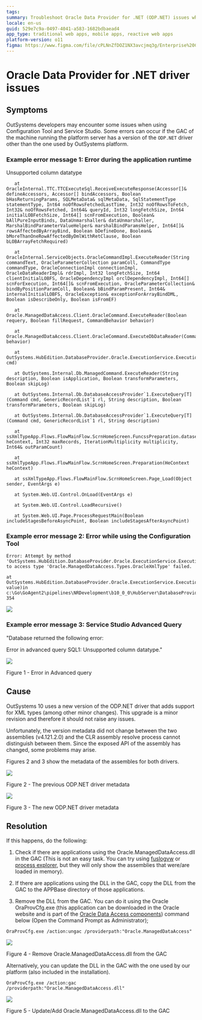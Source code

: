 ```yaml
---
tags:
summary: Troubleshoot Oracle Data Provider for .NET (ODP.NET) issues when using Configuration Tool and Service Studio. 
locale: en-us
guid: 529e7c9a-0497-4041-a583-1682bdbaead4
app_type: traditional web apps, mobile apps, reactive web apps
platform-version: o11
figma: https://www.figma.com/file/cPLNnZfDOZ1NX3avcjmq3g/Enterprise%20Customers?node-id=3237:27
---
```


# Oracle Data Provider for .NET driver issues

## Symptoms

OutSystems developers may encounter some issues when using Configuration Tool and Service Studio. Some errors can occur if the GAC of the machine running the platform server has a version of the `ODP.NET` driver other than the one used by OutSystems platform.

### Example error message 1: Error during the application runtime

Unsupported column datatype

```
   at OracleInternal.TTC.TTCExecuteSql.ReceiveExecuteResponse(Accessor[]& defineAccessors, Accessor[] bindAccessors, Boolean bHasReturningParams, SQLMetaData& sqlMetaData, SqlStatementType statementType, Int64 noOfRowsFetchedLastTime, Int32 noOfRowsToFetch, Int32& noOfRowsFetched, Int64& queryId, Int32 longFetchSize, Int64 initialLOBFetchSize, Int64[] scnFromExecution, Boolean& bAllPureInputBinds, DataUnmarshaller& dataUnmarshaller, MarshalBindParameterValueHelper& marshalBindParamsHelper, Int64[]& rowsAffectedByArrayBind, Boolean bDefineDone, Boolean& bMoreThanOneRowAffectedByDmlWithRetClause, Boolean bLOBArrayFetchRequired)

   at OracleInternal.ServiceObjects.OracleCommandImpl.ExecuteReader(String commandText, OracleParameterCollection paramColl, CommandType commandType, OracleConnectionImpl connectionImpl, OracleDataReaderImpl& rdrImpl, Int32 longFetchSize, Int64 clientInitialLOBFS, OracleDependencyImpl orclDependencyImpl, Int64[] scnForExecution, Int64[]& scnFromExecution, OracleParameterCollection& bindByPositionParamColl, Boolean& bBindParamPresent, Int64& internalInitialLOBFS, OracleException& exceptionForArrayBindDML, Boolean isDescribeOnly, Boolean isFromEF)

   at Oracle.ManagedDataAccess.Client.OracleCommand.ExecuteReader(Boolean requery, Boolean fillRequest, CommandBehavior behavior)

   at Oracle.ManagedDataAccess.Client.OracleCommand.ExecuteDbDataReader(CommandBehavior behavior)

   at OutSystems.HubEdition.DatabaseProvider.Oracle.ExecutionService.ExecutionService.ExecuteReader(IDbCommand cmd)

   at OutSystems.Internal.Db.ManagedCommand.ExecuteReader(String description, Boolean isApplication, Boolean transformParameters, Boolean skipLog)

   at OutSystems.Internal.Db.DatabaseAccessProvider`1.ExecuteQuery[T](Command cmd, GenericRecordList`1 rl, String description, Boolean transformParameters, Boolean skipLog)

   at OutSystems.Internal.Db.DatabaseAccessProvider`1.ExecuteQuery[T](Command cmd, GenericRecordList`1 rl, String description)

   at ssXmlTypeApp.Flows.FlowMainFlow.ScrnHomeScreen.FuncssPreparation.datasetGetXmltypes(HeContext heContext, Int32 maxRecords, IterationMultiplicity multiplicity, Int64& outParamCount)

   at ssXmlTypeApp.Flows.FlowMainFlow.ScrnHomeScreen.Preparation(HeContext heContext)

   at ssXmlTypeApp.Flows.FlowMainFlow.ScrnHomeScreen.Page_Load(Object sender, EventArgs e)

   at System.Web.UI.Control.OnLoad(EventArgs e)

   at System.Web.UI.Control.LoadRecursive()

   at System.Web.UI.Page.ProcessRequestMain(Boolean includeStagesBeforeAsyncPoint, Boolean includeStagesAfterAsyncPoint)

 ```

### Example error message 2: Error while using the Configuration Tool

```
Error: Attempt by method 'OutSystems.HubEdition.DatabaseProvider.Oracle.ExecutionService.ExecutionService.TransformDatabaseToRuntimeValue(System.Object)' to access type 'Oracle.ManagedDataAccess.Types.OracleXmlType' failed.

at OutSystems.HubEdition.DatabaseProvider.Oracle.ExecutionService.ExecutionService.TransformDatabaseToRuntimeValue(Object value)in c:\Go\GoAgent2\pipelines\NRDevelopment\b10_0_0\HubServer\DatabaseProviders\OracleDatabaseProvider\ExecutionService\ExecutionService.cs:line 354
```

![](images/oracle-odp-net-issues_0.png)

### Example error message 3: Service Studio Advanced Query

"Database returned the following error:

Error in advanced query SQL1: Unsupported column datatype."

![](images/oracle-odp-net-issues_1.png)

Figure 1 - Error in Advanced query

## Cause

OutSystems 10 uses a new version of the ODP.NET driver that adds support for XML types (among other minor changes). This upgrade is a minor revision and therefore it should not raise any issues.

Unfortunately, the version metadata did not change between the two assemblies (v4.121.2.0) and the CLR assembly resolve process cannot distinguish between them. Since the exposed API of the assembly has changed, some problems may arise.

Figures 2 and 3 show the metadata of the assembles for both drivers.

![](images/oracle-odp-net-issues_2.png)

Figure 2 - The previous ODP.NET driver metadata
 
![](images/oracle-odp-net-issues_3.png)

Figure 3 - The new ODP.NET driver metadata 

## Resolution

If this happens, do the following:

1. Check if there are applications using the Oracle.ManagedDataAccess.dll in the GAC (This is not an easy task. You can try using [fuslogvw](http://msdn.microsoft.com/en-us/library/e74a18c4%28VS.71%29.aspx) or [process explorer](https://technet.microsoft.com/en-us/sysinternals/bb896653.aspx), but they will only show the assemblies that were/are loaded in memory).

2. If there are applications using the DLL in the GAC, copy the DLL from the GAC to the APPBase directory of those applications.

3. Remove the DLL from the GAC. You can do it using the Oracle OraProvCfg.exe (this application can be downloaded in the Oracle website and is part of the [Oracle Data Access components](http://www.oracle.com/technetwork/database/windows/downloads/utilsoft-087491.html)) command below (Open the Command Prompt as Administrator);

```
OraProvCfg.exe /action:ungac /providerpath:"Oracle.ManagedDataAccess"
```

![](images/oracle-odp-net-issues_4.png)

Figure 4 - Remove Oracle.ManagedDataAccess.dll from the GAC

Alternatively, you can update the DLL in the GAC with the one used by our platform (also included in the installation).

```
OraProvCfg.exe /action:gac /providerpath:"Oracle.ManagedDataAccess.dll"

```

![](images/oracle-odp-net-issues_5.png)

Figure 5 - Update/Add Oracle.ManagedDataAccess.dll to the GAC

